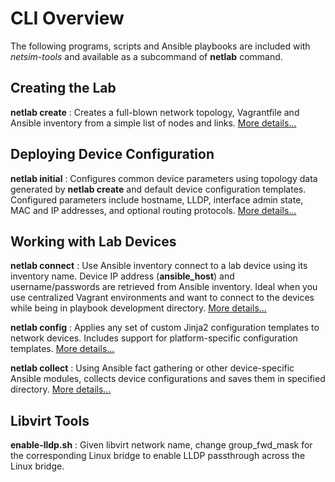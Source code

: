 # CLI Overview

The following programs, scripts and Ansible playbooks are included with *netsim-tools* and available as a subcommand of **netlab** command.

## Creating the Lab

**netlab create**
: Creates a full-blown network topology, Vagrantfile and Ansible inventory from a simple list of nodes and links. [More details...](netlab/create.md)

## Deploying Device Configuration

**netlab initial**
: Configures common device parameters using topology data generated by **netlab create** and default device configuration templates. Configured parameters include hostname, LLDP, interface admin state, MAC and IP addresses, and optional routing protocols. [More details...](netlab/initial.md)

## Working with Lab Devices

**netlab connect**
: Use Ansible inventory connect to a lab device using its inventory name. Device IP address (**ansible_host**) and username/passwords are retrieved from Ansible inventory. Ideal when you use centralized Vagrant environments and want to connect to the devices while being in playbook development directory. [More details...](netlab/connect.md)

**netlab config**
: Applies any set of custom Jinja2 configuration templates to network devices. Includes support for platform-specific configuration templates. [More details...](netlab/config.md)

**netlab collect**
: Using Ansible fact gathering or other device-specific Ansible modules, collects device configurations and saves them in specified directory. [More details...](netlab/collect.md)

## Libvirt Tools

**enable-lldp.sh**
: Given libvirt network name, change group_fwd_mask for the corresponding Linux bridge to enable LLDP passthrough across the Linux bridge.
